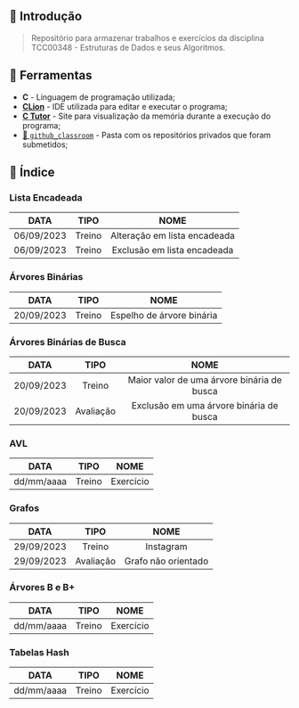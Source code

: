 ## :newspaper: Introdução

> Repositório para armazenar trabalhos e exercícios da disciplina TCC00348 - Estruturas de Dados e seus Algoritmos.
 
## :wrench: Ferramentas

- **C** - Linguagem de programação utilizada;
- [**CLion**](https://www.jetbrains.com/clion/download/#section=windows) - IDE utilizada para editar e executar o programa;
- [**C Tutor**](https://pythontutor.com/c.html#mode=edit) - Site para visualização da memória durante a execução do programa;
- [:open_file_folder: `github_classroom`](https://github.com/beatrizopdd/UFF_EstruturasDeDados/tree/master/github_classroom) - Pasta com os repositórios privados que foram submetidos; 

## :bookmark: Índice <br>

### Lista Encadeada <br>
|    DATA    | TIPO |             NOME             | 
|:----------:| :--: |:----------------------------:|
| 06/09/2023 | Treino | Alteração em lista encadeada |
| 06/09/2023 | Treino | Exclusão em lista encadeada  |

### Árvores Binárias<br>
|    DATA    | TIPO |             NOME             | 
|:----------:| :--: |:----------------------------:|
| 20/09/2023 | Treino | Espelho de árvore binária |

### Árvores Binárias de Busca <br>
|    DATA    |   TIPO    |                    NOME                    | 
|:----------:|:---------:|:------------------------------------------:|
| 20/09/2023 |  Treino   | Maior valor de uma árvore binária de busca |
| 20/09/2023 | Avaliação |  Exclusão em uma árvore binária de busca   |

### AVL <br>
| DATA | TIPO |   NOME    | 
| :--: | :--: |:---------:|
| dd/mm/aaaa | Treino | Exercício |

### Grafos <br>
| DATA |   TIPO    |        NOME         | 
|:---:|:---------:|:-------------------:|
|29/09/2023 |  Treino   |      Instagram      |
|29/09/2023 | Avaliação | Grafo não orientado |

### Árvores B e B+ <br>
| DATA | TIPO | NOME| 
| :--: | :--: | :----:|
| dd/mm/aaaa | Treino | Exercício |

### Tabelas Hash <br>
| DATA | TIPO | NOME| 
| :--: | :--: | :----:|
| dd/mm/aaaa | Treino | Exercício |